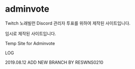 # adminvote
Twitch 노래빌런 Discord 관리자 투표를 위하여 제작된 사이트입니다.

임시로 제작된 사이트입니다.

Temp Site for Adminvote

LOG

2019.08.12 ADD NEW BRANCH BY RESWNS0210